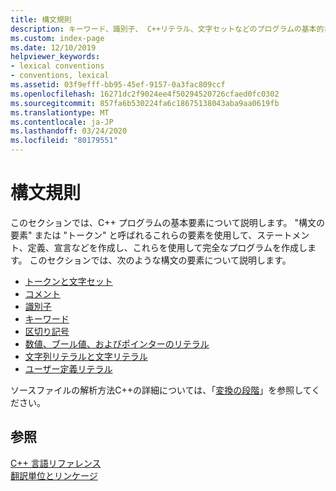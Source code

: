 ```yaml
---
title: 構文規則
description: キーワード、識別子、 C++リテラル、文字セットなどのプログラムの基本的な要素について説明します。
ms.custom: index-page
ms.date: 12/10/2019
helpviewer_keywords:
- lexical conventions
- conventions, lexical
ms.assetid: 03f9efff-bb95-45ef-9157-0a3fac809ccf
ms.openlocfilehash: 16271dc2f9024ee4f50294520726cfaed0fc0302
ms.sourcegitcommit: 857fa6b530224fa6c18675138043aba9aa0619fb
ms.translationtype: MT
ms.contentlocale: ja-JP
ms.lasthandoff: 03/24/2020
ms.locfileid: "80179551"
---
```

# <a name="lexical-conventions"></a>構文規則

このセクションでは、C++ プログラムの基本要素について説明します。 "構文の要素" または "トークン" と呼ばれるこれらの要素を使用して、ステートメント、定義、宣言などを作成し、これらを使用して完全なプログラムを作成します。 このセクションでは、次のような構文の要素について説明します。

- [トークンと文字セット](../cpp/character-sets.md)
- [コメント](../cpp/comments-cpp.md)
- [識別子](../cpp/identifiers-cpp.md)
- [キーワード](../cpp/keywords-cpp.md)
- [区切り記号](../cpp/punctuators-cpp.md)
- [数値、ブール値、およびポインターのリテラル](../cpp/numeric-boolean-and-pointer-literals-cpp.md)
- [文字列リテラルと文字リテラル](../cpp/string-and-character-literals-cpp.md)
- [ユーザー定義リテラル](../cpp/user-defined-literals-cpp.md)

ソースファイルの解析方法C++の詳細については、「[変換の段階](../preprocessor/phases-of-translation.md)」を参照してください。

## <a name="see-also"></a>参照

[C++ 言語リファレンス](../cpp/cpp-language-reference.md)<br/>
[翻訳単位とリンケージ](program-and-linkage-cpp.md)

